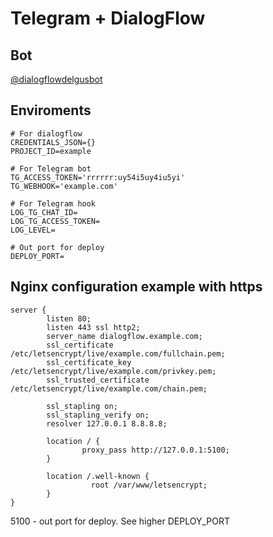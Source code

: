 # Telegram + DialogFlow
## Bot
[@dialogflowdelgusbot](https://t.me/dialogflowdelgusbot)

## Enviroments
```env
# For dialogflow
CREDENTIALS_JSON={}
PROJECT_ID=example

# For Telegram bot
TG_ACCESS_TOKEN='rrrrrr:uy54i5uy4iu5yi'
TG_WEBHOOK='example.com'

# For Telegram hook
LOG_TG_CHAT_ID=
LOG_TG_ACCESS_TOKEN=
LOG_LEVEL=

# Out port for deploy
DEPLOY_PORT=
```

## Nginx configuration example with https
```
server {
        listen 80;
        listen 443 ssl http2;
        server_name dialogflow.example.com;
        ssl_certificate /etc/letsencrypt/live/example.com/fullchain.pem;
        ssl_certificate_key /etc/letsencrypt/live/example.com/privkey.pem;
        ssl_trusted_certificate /etc/letsencrypt/live/example.com/chain.pem;

        ssl_stapling on;
        ssl_stapling_verify on;
        resolver 127.0.0.1 8.8.8.8;

        location / {
                proxy_pass http://127.0.0.1:5100;
        }

        location /.well-known {
                  root /var/www/letsencrypt;
        }
}

```
5100 - out port for deploy. See higher DEPLOY_PORT
